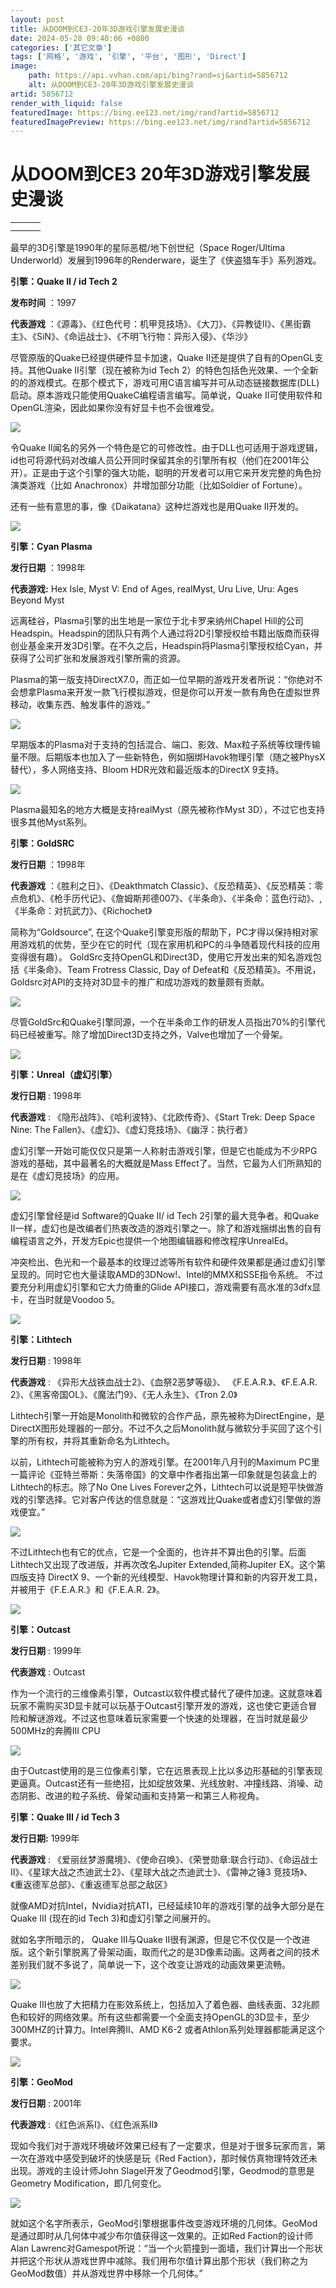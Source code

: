 ```yaml
---
layout: post
title: 从DOOM到CE3-20年3D游戏引擎发展史漫谈
date: 2024-05-28 09:40:06 +0800
categories: ['其它文章']
tags: ['网格', '游戏', '引擎', '平台', '图形', 'Direct']
image:
    path: https://api.vvhan.com/api/bing?rand=sj&artid=5856712
    alt: 从DOOM到CE3-20年3D游戏引擎发展史漫谈
artid: 5856712
render_with_liquid: false
featuredImage: https://bing.ee123.net/img/rand?artid=5856712
featuredImagePreview: https://bing.ee123.net/img/rand?artid=5856712
---
```


# 从DOOM到CE3 20年3D游戏引擎发展史漫谈

|  |  |  |
| --- | --- | --- |
| |  | | --- | | 代表游戏：毁灭公爵3D（Duke Nukem 3D）、猎鹿人（Redneck Deer Hunting）、血祭 （Blood）代表游戏：上古卷轴：战斗尖顶（The Elder Scrolls：Battlespire）上古卷轴：匕首雨（Daggerfall）、终结者系列（Terminator Series，同样只有两作，分别是未来冲击和天网） |     随着时代进步，从简单的色块堆砌而成的画面到数百万多边形组成的精细人物，游戏正展示给我们越来越真实且广阔的世界，对于近几年才接触游戏的玩家来说，玩着《魔兽世界》、《生化危机5》等游戏，或许想 象不出十多年前的3D游戏是多么的简陋。而作为3D游戏制作的心脏，3D游戏引擎一直以来都是见证3D游戏发 展的最核心部分。那么，下面不妨让我们打开时光之门，从最初的地方一起随小编一起慢慢走来：（文： 17173 晨星）  **引擎：星际恶棍/地下创世纪（Space Roger/Ultima Underworld）**  发布时间：1990  代表游戏：星际恶棍/地下创世纪    星际恶棍  由起源系统公司（Origin Systems）开发的这两款游戏可以说是3D游戏的鼻祖，也开创了以游戏名命名游戏引擎的惯例。早在20年前 ，这些3D游戏的先驱者开始了史无前例的尝试，在当时无异与石器时代的PC平台上表现立体的画面，《星际 恶棍》的系统要求是386（编：用一些简单的数据扫盲下，386的主流配置内存仅2mb，硬盘200mb算蛮大的了 ）    地下创世纪  而之后开发的《地下创世纪》即便在当时最高配置的486上运行也会显得慢慢吞吞。硬件的落后限制了3D技 术的深入研究和发展，很快这两款游戏就无疾而终了。  **引擎：三维像素（Voxel）**  发布时间：1992  代表游戏：银翼杀手（Blade Runner）、卡曼奇系列（Comanche series）、命令与征服：泰伯利亚之日/红色警戒2（Command &Conquer: Tiberian Sun/Red Alert 2）、三角洲（Delta Force）    卡曼奇  这款由NovaLogic开发的3D引擎出现在卡曼奇系列游戏的每一作中，游戏制作者能够比较简单利用这款引擎 勾勒出起伏的地形环境，在小物品的3D模型创建上也有独到之处，并被运用到许多伪3D即时战略游戏的车辆 设计上。    命令与征服：泰伯利亚之日  不可否认，三维像素在3D领域的尝试上迈出了一大步， 其结合体积和像素两个概念，体素是描述物体的三维点阵图，而不是矢量。把每个体素想象为一块积木，而 三维像素引擎让2D的块拥有了不同的高度。通过这种方式，图形更加平滑和详实，同时提供更流畅的游戏速 度。 | |
| |  | | --- | | **引擎：ID Tech**  发布时间：1993  代表游戏：毁灭战士1&2（Doom 1&2）、邪恶巫师（HeXen）、冲突（Strife）    令人怀念的毁灭战士  虽然《毁灭战士》一直以来都被称作世界第一款3D第一人称射击游戏，但事实上ID Software公司所使用的ID tech引擎并非真正意义上的3D引擎，而是在一个成熟的2D引擎基础上进行多面渲染，配合分 离的二维多面物体、怪物等贴图，给玩家带来一个美丽的“3D幻象”。因为引擎条件的限制，在《毁灭战士 》是没有抬头和低头的动作的，房间也无法堆叠，整个世界就像一个无限宽广的平地。    邪恶巫师  但这种伪3D设计思路大大降低了硬件要求，在借助当时主 流VGA显卡的环境纹理映射渲染技术，玩家只需要一台386上就可以领略到《毁灭战士》的风采。也许现在看 来这种表现形式的确粗糙的可笑，但在当时，这就是最真实的游戏世界，因此《毁灭战士》也作为游戏史上 的一个里程碑式的存在为人们所熟知。 |  **引擎：Build** 发布时间：1993年末  代表游戏：毁灭公爵3D（Duke Nukem 3D）、猎鹿人（Redneck Deer Hunting）、血祭 （Blood）    因为制作《毁灭公爵3D》而让这款3D引擎新贵名声大噪。事实上，这依然不是真正意义上的3D引擎，对比《 毁灭战士》更成熟的是，《毁灭公爵3D》构筑了几个类似前者那样的2D空间层，然后将其堆叠起来，当需要 表现高度元素时，则把角色从一个平面层传送到另一个平面，给玩家以高度发生变化的感觉。    Build引擎需要当时最先进的奔腾系列电脑支持，虽然勉强能够运行在486平台上，但制作出的游戏需要奔腾 级别的PC和SVGA视频卡才能达到最好效果。   **引擎：石头要塞（Stonekeep）** 发布时间：1990年-1995年  代表游戏：石头要塞    石头要塞  这款游戏自发布到正式面世经历了整整5年时间，最初被设定为286 PC平台上的引擎，使用软盘驱动器；但实际操作上根本无法做到，开发完成时已经要求最低386的PC配置以 及CD光盘驱动器的支持。虽然仅仅用作开发了一个游戏，但该引擎却首次引入了动态捕捉功能，你的视角会 影响到你的肢体动作。同时玩家被赋予了战斗时转身的能力，玩家从一个网格移动到另外一个网格，更具体 一点来说，玩家扮演的角色被从网格的边缘移动另外一个边缘，而这种做法导致的问题是，在转身时会产生 不对称的现象。      **引擎：XnGine**  发布时间：1995年  代表游戏：上古卷轴：战斗尖顶（The Elder Scrolls：Battlespire）上古卷轴：匕首雨（Daggerfall）、终结者系列（Terminator Series，同样只有两作，分别是未来冲击和天网）    虽然存在诸多问题，譬如DOS环境下开发导致在Windows 95环境中运行游戏时常出现模型裁剪问题导致玩家角色被3D环境卡住，但Xngine依然是世界第一款真正意义 上的3D引擎。在最初的几次失败的游戏制作尝试后，XnGine使用高分辨率图形以及符合3dfx的图形卡，营造 出巨大真实的游戏世界，代表作有包括著名的上古卷轴系列。      **引擎：绝地（Jedi）**  发布时间：1995年  代表游戏：星球大战：暗黑力量（Star Wars: Dark Forces）、无法无天（Outlaws）    星球大战：黑暗力量  卢卡斯娱乐公司以敏感的嗅觉发现了3D游戏的市场潜力，虽然绝地引擎依然不是真正的3D引擎，但对比《毁 灭战士》和《毁灭公爵3D》，绝地引擎成功的创造了一个仿3D的游戏制作环境，允许从底层向上堆叠区域和 场景，这也是前两者无法做到的。    当开发者创造使用绝地引擎创造一个3D模型时，它将从不同的角度（通常为45度）引入到位图上，其对每个 对象提供32个角度支持，各个对象会根据你观察距离的远近而调整。  **引擎：雷神之锤（Quake）**  发布时间：1996年  代表游戏：雷神之锤、邪恶巫师2（HeXen 2）、城市雇佣兵（Urban Mercenary）    这是id Software公司第一款真正意义上的3D游戏引擎，开发人员在这款引擎上投入了大量精力。他们用刷子工具构 筑出地图的边界，以此建立起一个封闭的3D空间，引擎有一个预渲染的过程，以区分边界外面和里面的部分 ，然后抛弃不必要的部分。这种技术非常有效，它减少了一半甚至更多的多边形数量。为了进一步降低CPU 的运算量，雷神之锤引擎还引入了Z-缓冲技术，分辨出地图的哪些部分是可见的从而只渲染相应的部分。    《雷神之锤》还包含3D光源和抗锯齿功能，同时支持3D加速和OpenGL，而不需要增加CPU过多的运算负担。 在Voodoo和PowerVR散装显卡逐渐成为PC主流后，《雷神之锤》的表现力大放异彩。也标志着3D引擎从此走 向成熟。  **引擎：RenderWare**  发布时间：1996年  代表游戏：《侠盗猎车手系列》（Grand Theft Auto series，包括3代和罪恶都市）    Renderware可以说是3D引擎中的一朵奇葩，从发布之后被广泛运用于PC、GameCube、Wii、Xbox 360,、 PlayStation 3、GBA、PSP等几乎所有游戏平台的游戏开发中，被授权使用RenderWare开发的3D游戏超过500个，包括国人 所熟知的《仙剑奇侠传4》和《轩辕剑5》、《轩辕剑：汉之云》等等。 其优异的跨平台特性使得开发者可以忽略平台的差异利用Renderware接口高效开发上层功能，同时 Renderware也提供了针对不同平台的优化接口使其对硬件管线的利用达到最优状态。    在Renderware的光芒被Epic的虚幻引擎掩盖以前，它是最受开发人员欢迎的3D引擎。开发人员可以实时的控 制技术和游戏进程，例如在不修改底层代码的情况下改变一个角色的着装，而不用重新渲染整个场景。开发 人员还可以实时控制基本物理工作，像跳跃和移动。 | |

最早的3D引擎是1990年的星际恶棍/地下创世纪（Space Roger/Ultima Underworld）发展到1996年的Renderware，诞生了《侠盗猎车手》系列游戏。

**引擎：Quake II / id Tech 2**

**发布时间**
：1997

**代表游戏**
：《源毒》、《红色代号：机甲竞技场》、《大刀》、《异教徒II》、《黑街霸主》、《SiN》、《命运战士》、《不明飞行物：异形入侵》、《华沙》

尽管原版的Quake已经提供硬件显卡加速，Quake II还是提供了自有的OpenGL支持。其他Quake II引擎（现在被称为id Tech 2）的特色包括色光效果、一个全新的的游戏模式。在那个模式下，游戏可用C语言编写并可从动态链接数据库(DLL)启动。原本游戏只能使用QuakeC编程语言编写。简单说，Quake II可使用软件和OpenGL渲染，因此如果你没有好显卡也不会很难受。

[![](http://www.mhcgame.cn/uploads/userup/41/100Z1144Q6-1522-0.jpg)](http://news.17173.com/viewpic.htm?url=http://images.17173.com/2010/news/2010/09/01/h0901eg01.jpg)

令Quake II闻名的另外一个特色是它的可修改性。由于DLL也可适用于游戏逻辑，id也可将源代码对改编人员公开同时保留其余的引擎所有权（他们在2001年公开）。正是由于这个引擎的强大功能，聪明的开发者可以用它来开发完整的角色扮演类游戏（比如 Anachronox）并增加部分功能（比如Soldier of Fortune）。

还有一些有意思的事，像《Daikatana》这种烂游戏也是用Quake II开发的。

[![](http://www.mhcgame.cn/uploads/userup/41/100Z1144Q6-4H7-1.jpg)](http://news.17173.com/viewpic.htm?url=http://images.17173.com/2010/news/2010/09/01/h0901eg02.jpg)

**引擎：Cyan Plasma**

**发行日期**
：1998年

**代表游戏:**
Hex Isle, Myst V: End of Ages, realMyst, Uru Live, Uru: Ages Beyond Myst

远离硅谷，Plasma引擎的出生地是一家位于北卡罗来纳州Chapel Hill的公司Headspin。Headspin的团队只有两个人通过将2D引擎授权给书籍出版商而获得创业基金来开发3D引擎。在不久之后，Headspin将Plasma引擎授权给Cyan，并获得了公司扩张和发展游戏引擎所需的资源。

Plasma的第一版支持DirectX7.0，而正如一位早期的游戏开发者所说：“你绝对不会想拿Plasma来开发一款飞行模拟游戏，但是你可以开发一款有角色在虚拟世界移动，收集东西、触发事件的游戏。”

[![](https://i-blog.csdnimg.cn/blog_migrate/24ccf6001c955463921c14d2c20c69f7.gif)](http://news.17173.com/viewpic.htm?url=http://images.17173.com/2010/news/2010/09/01/h0901eg03.jpg)

早期版本的Plasma对于支持的包括混合、端口、影效、Max粒子系统等纹理传输量不限。后期版本也加入了一些新特色，例如捆绑Havok物理引擎（随之被PhysX替代），多人网络支持、Bloom HDR光效和最近版本的DirectX 9支持。

[![](http://www.mhcgame.cn/uploads/userup/41/100Z1144Q6-2X8-3.jpg)](http://news.17173.com/viewpic.htm?url=http://images.17173.co/2010/news/2010/09/01/h0901eg04.jpg)

Plasma最知名的地方大概是支持realMyst（原先被称作Myst 3D），不过它也支持很多其他Myst系列。

**引擎：GoldSRC**

**发行日期**
：1998年

**代表游戏**
：《胜利之日》、《Deakthmatch Classic》、《反恐精英》、《反恐精英：零点危机》、《枪手历代记》、《詹姆斯邦德007》、《半条命》、《半条命：蓝色行动》、,《半条命：对抗武力》、《Richochet》

简称为“Goldsource”, 在这个Quake引擎变形版的帮助下，PC才得以保持相对家用游戏机的优势，至少在它的时代（现在家用机和PC的斗争随着现代科技的应用变得很有趣）。 GoldSrc支持OpenGL和Direct3D，使用它开发出来的知名游戏包括《半条命》、Team Frotress Classic, Day of Defeat和《反恐精英》。不用说，Goldsrc对API的支持对3D显卡的推广和成功游戏的数量颇有贡献。

[![](http://www.mhcgame.cn/uploads/userup/41/100Z1144Q6-1948-4.jpg)](http://news.17173.com/viewpic.htm?url=http://images.17173.com/2010/news/2010/09/01/h0901eg05.jpg)

尽管GoldSrc和Quake引擎同源，一个在半条命工作的研发人员指出70%的引擎代码已经被重写。除了增加Direct3D支持之外，Valve也增加了一个骨架。

[![](http://www.mhcgame.cn/uploads/userup/41/100Z1144Q6-1145-5.jpg)](http://news.17173.com/viewpic.htm?url=http://images.17173.com/2010/news/2010/09/01/h0901eg06.jpg)

**引擎：Unreal（虚幻引擎）**

**发行日期**
: 1998年

**代表游戏**
: 《隐形战阵》、《哈利波特》、《北欧传奇》、《Start Trek: Deep Space Nine: The Fallen》、《虚幻》、《虚幻竞技场》、《幽浮：执行者》

虚幻引擎一开始可能仅仅只是第一人称射击游戏引擎，但是它也能成为不少RPG游戏的基础，其中最著名的大概就是Mass Effect了。当然，它最为人们所熟知的是在《虚幻竞技场》的应用。

[![](http://www.mhcgame.cn/uploads/userup/41/100Z1144Q6-4537-6.jpg)](http://news.17173.com/viewpic.htm?url=http://images.17173.com/2010/news/2010/09/01/h0901eg07.jpg)

虚幻引擎曾经是id Software的Quake II/ id Tech 2引擎的最大竞争者。和Quake II一样，虚幻也是改编者们热衷改造的游戏引擎之一。除了和游戏捆绑出售的自有编程语言之外，开发方Epic也提供一个地图编辑器和修改程序UnrealEd。

冲突检出、色光和一个最基本的纹理过滤等所有软件和硬件效果都是通过虚幻引擎呈现的。同时它也大量读取AMD的3DNow!、Intel的MMX和SSE指令系统。 不过要充分利用虚幻引擎和它大力倚重的Glide API接口，游戏需要有高水准的3dfx显卡，在当时就是Voodoo 5。

[![](http://www.mhcgame.cn/uploads/userup/41/100Z1144Q6-2144-7.jpg)](http://news.17173.com/viewpic.htm?url=http://images.17173.com/2010/news/2010/09/01/h0901eg08.jpg)

**引擎：Lithtech**

**发行日期**
: 1998年

**代表游戏**
: 《异形大战铁血战士2》、《血祭2恶梦等级》、 《F.E.A.R.》、《F.E.A.R. 2》、《黑客帝国OL》、《魔法门9》、《无人永生》、《Tron 2.0》

Lithtech引擎一开始是Monolith和微软的合作产品，原先被称为DirectEngine，是DirectX图形处理器的一部分。不过不久之后Monolith就与微软分手买回了这个引擎的所有权，并将其重新命名为Lithtech。

以前，Lithtech可能被称为穷人的游戏引擎。在2001年八月刊的Maximum PC里一篇评论《亚特兰蒂斯：失落帝国》的文章中作者指出第一印象就是包装盒上的Lithtech的标志。除了No One Lives Forever之外，Lithtech可以说是短平快做游戏的引擎选择。它对客户传达的信息就是：“这游戏比Quake或者虚幻引擎做的游戏便宜。”

[![](http://www.mhcgame.cn/uploads/userup/41/100Z1144Q6-5Z6-8.jpg)](http://news.17173.com/viewpic.htm?url=http://images.17173.com/2010/news/2010/09/01/h0901eg09.jpg)

不过Lithtech也有它的优点，它是一个全面的，也许并不算出色的引擎。后面Lithtech又出现了改进版，并再次改名Jupiter Extended,简称Jupiter EX。这个第四版支持 DirectX 9、一个新的光线模型、Havok物理计算和新的内容开发工具，并被用于《F.E.A.R.》和《F.E.A.R. 2》。

[![](http://www.mhcgame.cn/uploads/userup/41/100Z1144Q6-10S-9.jpg)](http://news.17173.com/viewpic.htm?url=http://images.17173.com/2010/news/2010/09/01/h0901eg10.jpg)

**引擎：Outcast**

**发行日期**
: 1999年

**代表游戏**
: Outcast

作为一个流行的三维像素引擎，Outcast以软件模式替代了硬件加速。这就意味着玩家不需购买3D显卡就可以玩基于Outcast引擎开发的游戏，这也使它更适合冒险和解谜游戏。不过这也意味着玩家需要一个快速的处理器，在当时就是最少500MHz的奔腾III CPU

[![](http://www.mhcgame.cn/uploads/userup/41/100Z1144Q6-NO-10.jpg)](http://news.17173.com/viewpic.htm?url=http://images.17173.com/2010/news/2010/09/01/h0901eg11.jpg)

由于Outcast使用的是三位像素引擎，它在远景表现上比以多边形基础的引擎表现更逼真。Outcast还有一些绝招，比如绽放效果、光线放射、冲撞线路、消噪、动态阴影、改进的粒子系统、骨架动画和支持第一和第三人称视角。

**引擎：Quake III / id Tech 3**

**发行日期:**
1999年

**代表游戏**
: 《爱丽丝梦游魔境》、《使命召唤》、《荣誉勋章:联合行动》、《命运战士II》、《星球大战之杰迪武士2》、《星球大战之杰迪武士》、《雷神之锤3 竞技场》、《重返德军总部》、《重返德军总部之敌区》

就像AMD对抗Intel，Nvidia对抗ATI，已经延续10年的游戏引擎的战争大部分是在 Quake III (现在的id Tech 3)和虚幻引擎之间展开的。

就如名字所暗示的， Quake III与Quake II很有渊源，但是它不仅仅是一个改进版。这个新引擎脱离了骨架动画，取而代之的是3D像素动画。这两者之间的技术差别我们就不多说了，简单说一下，这个改变让游戏的动画效果更流畅。

[![](https://i-blog.csdnimg.cn/blog_migrate/852c39770a287c914aa0954c904dc14d.gif)](http://news.17173.com/viewpic.htm?url=http://images.17173.com/2010/news/2010/09/01/h0901eg12.jpg)

Quake III也放了大把精力在影效系统上，包括加入了着色器、曲线表面、32兆颜色和较好的网络效果。所有这些都需要一个全面支持OpenGL的3D显卡，至少300MHZ的计算力。Intel奔腾II、AMD K6-2 或者Athlon系列处理器都能满足这个要求。

[![](http://www.mhcgame.cn/uploads/userup/41/100Z1144Q6-1W4-12.jpg)](http://news.17173.com/viewpic.htm?url=http://images.17173.com/2010/news/2010/09/01/h0901eg13.jpg)

**引擎：GeoMod**

**发行日期**
: 2001年

**代表游戏**
:《红色派系I》、《红色派系II》

现如今我们对于游戏环境破坏效果已经有了一定要求，但是对于很多玩家而言，第一次在游戏中感受到破坏的快感是玩《Red Faction》，那时候仿真物理特效还未出现。游戏的主设计师John Slagel开发了Geodmod引擎，Geodmod的意思是 Geometry Modification，即几何变化。

[![](http://www.mhcgame.cn/uploads/userup/41/100Z1144Q6-2603-13.jpg)](http://news.17173.com/viewpic.htm?url=http://images.17173.com/2010/news/2010/09/01/h0901eg14.jpg)

就如这个名字所表示，GeoMod引擎根据事件改变游戏环境的几何体。GeoMod是通过即时从几何体中减少布尔值获得这一效果的。正如Red Faction的设计师Alan Lawrenc对Gamespot所说：“当一个火箭撞到一面墙，我们计算出一个形状并把这个形状从游戏世界中减除。我们用布尔值计算出那个形状（我们称之为GeoMod数值）并从游戏世界中移除一个几何体。”